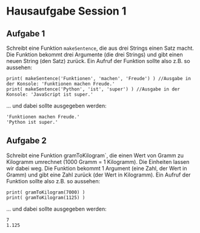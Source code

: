 # Hausaufgabe Session 1

## Aufgabe 1

Schreibt eine Funktion `makeSentence`, die aus drei Strings einen Satz macht.
Die Funktion bekommt drei Argumente (die drei Strings) und gibt einen neuen String (den Satz) zurück.
Ein Aufruf der Funktion sollte also z.B. so aussehen:

```
print( makeSentence('Funktionen', 'machen', 'Freude') ) //Ausgabe in der Konsole: 'Funktionen machen Freude.'
print( makeSentence('Python', 'ist', 'super') ) //Ausgabe in der Konsole: 'JavaScript ist super.' 
```
... und dabei sollte ausgegeben werden:

```
'Funktionen machen Freude.'
'Python ist super.' 
```

## Aufgabe 2
Schreibt eine Funktion gramToKilogram`, die einen Wert von Gramm zu Kilogramm umrechnet (1000 Gramm = 1 Kilogramm).
Die Einheiten lassen wir dabei weg.
Die Funktion bekommt 1 Argument (eine Zahl, der Wert in Gramm) und gibt eine Zahl zurück (der Wert in Kilogramm).
Ein Aufruf der Funktion sollte also z.B. so aussehen:

```
print( gramToKilogram(7000) )
print( gramToKilogram(1125) )
```
... und dabei sollte ausgegeben werden:

```
7
1.125
```
